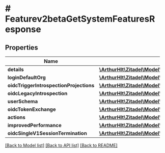 # # Featurev2betaGetSystemFeaturesResponse

## Properties

Name | Type | Description | Notes
------------ | ------------- | ------------- | -------------
**details** | [**\ArthurHlt\Zitadel\Model\Objectv2betaDetails**](Objectv2betaDetails.md) |  | [optional]
**loginDefaultOrg** | [**\ArthurHlt\Zitadel\Model\Featurev2betaFeatureFlag**](Featurev2betaFeatureFlag.md) |  | [optional]
**oidcTriggerIntrospectionProjections** | [**\ArthurHlt\Zitadel\Model\Featurev2betaFeatureFlag**](Featurev2betaFeatureFlag.md) |  | [optional]
**oidcLegacyIntrospection** | [**\ArthurHlt\Zitadel\Model\Featurev2betaFeatureFlag**](Featurev2betaFeatureFlag.md) |  | [optional]
**userSchema** | [**\ArthurHlt\Zitadel\Model\Featurev2betaFeatureFlag**](Featurev2betaFeatureFlag.md) |  | [optional]
**oidcTokenExchange** | [**\ArthurHlt\Zitadel\Model\Featurev2betaFeatureFlag**](Featurev2betaFeatureFlag.md) |  | [optional]
**actions** | [**\ArthurHlt\Zitadel\Model\Featurev2betaFeatureFlag**](Featurev2betaFeatureFlag.md) |  | [optional]
**improvedPerformance** | [**\ArthurHlt\Zitadel\Model\Featurev2betaImprovedPerformanceFeatureFlag**](Featurev2betaImprovedPerformanceFeatureFlag.md) |  | [optional]
**oidcSingleV1SessionTermination** | [**\ArthurHlt\Zitadel\Model\Featurev2betaFeatureFlag**](Featurev2betaFeatureFlag.md) |  | [optional]

[[Back to Model list]](../../README.md#models) [[Back to API list]](../../README.md#endpoints) [[Back to README]](../../README.md)

